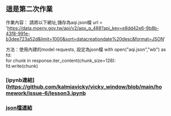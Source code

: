 ## 這是第二次作業

作業內容：
請將以下網址,儲存為aqi.json檔
url = 'https://data.moenv.gov.tw/api/v2/aqx_p_488?api_key=e8dd42e6-9b8b-43f8-991e-b3dee723a52d&limit=1000&sort=datacreationdate%20desc&format=JSON'

方法：使用內建的model requests, 設定為json檔
with open("aqi.json","wb") as fd:  
    for chunk in response.iter_content(chunk_size=128):  
       fd.write(chunk)


### [ipynb連結](https://github.com/kalmiavicky/vicky_window/blob/main/homework/issue-6/lesson3.ipynb
### [json檔連結](https://github.com/kalmiavicky/vicky_window/blob/main/homework/issue-6/aqi.json)